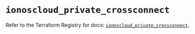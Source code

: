 # `ionoscloud_private_crossconnect`

Refer to the Terraform Registry for docs: [`ionoscloud_private_crossconnect`](https://registry.terraform.io/providers/ionos-cloud/ionoscloud/6.5.1/docs/resources/private_crossconnect).
